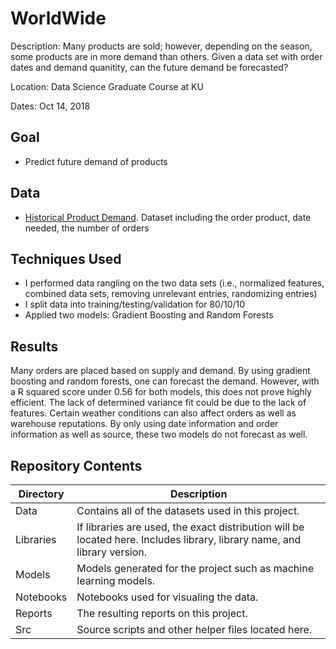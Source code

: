 # WorldWide

Description: Many products are sold; however, depending on the season, some products are in more demand than others. Given a data set with order dates and demand quanitity, can the future demand be forecasted?

Location: Data Science Graduate Course at KU 

Dates: Oct 14, 2018

## Goal
* Predict future demand of products

## Data
* [Historical Product Demand](https://www.kaggle.com/felixzhao/productdemandforecasting). Dataset including the order product, date needed, the number of orders

## Techniques Used
* I performed data rangling on the two data sets (i.e., normalized features, combined data sets, removing unrelevant entries, randomizing entries)
* I split data into training/testing/validation for 80/10/10
* Applied two models: Gradient Boosting and Random Forests

## Results
Many orders are placed based on supply and demand. By using gradient boosting and random forests, one can forecast the demand. However, with a R squared score under 0.56 for both models, this does not prove highly efficient. The lack of determined variance fit could be due to the lack of features. Certain weather conditions can also affect orders as well as warehouse reputations. By only using date information and order information as well as source, these two models do not forecast as well.

## Repository Contents

| Directory | Description |
| --- | ----------- |
| Data | Contains all of the datasets used in this project. |
| Libraries | If libraries are used, the exact distribution will be located here. Includes library, library name, and library version. |
| Models | Models generated for the project such as machine learning models. |
| Notebooks | Notebooks used for visualing the data. |
| Reports | The resulting reports on this project. |
| Src | Source scripts and other helper files located here. |


